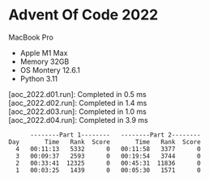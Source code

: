 # Advent Of Code 2022

MacBook Pro 
- Apple M1 Max
- Memory 32GB 
- OS Montery 12.6.1
- Python 3.11


[aoc_2022.d01.run]: Completed in 0.5 ms \
[aoc_2022.d02.run]: Completed in 1.4 ms \
[aoc_2022.d03.run]: Completed in 1.0 ms \
[aoc_2022.d04.run]: Completed in 3.9 ms 


```             
      --------Part 1--------   --------Part 2--------
Day       Time   Rank  Score       Time   Rank  Score
  4   00:11:13   5332      0   00:11:58   3377      0
  3   00:09:37   2593      0   00:19:54   3744      0
  2   00:33:41  12325      0   00:45:31  11836      0
  1   00:03:25   1439      0   00:05:30   1571      0
```
